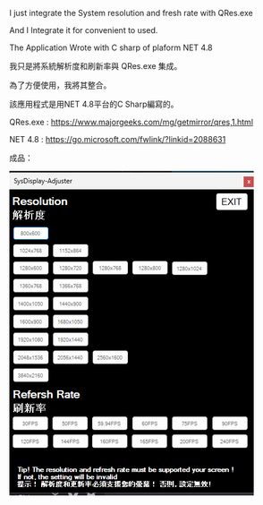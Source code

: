 I just integrate the System resolution and fresh rate with QRes.exe

And I Integrate it for convenient to used.

The Application Wrote with C sharp of plaform NET 4.8

我只是將系統解析度和刷新率與 QRes.exe 集成。

為了方便使用，我將其整合。

該應用程式是用NET 4.8平台的C Sharp編寫的。

QRes.exe : https://www.majorgeeks.com/mg/getmirror/qres,1.html


NET 4.8  : https://go.microsoft.com/fwlink/?linkid=2088631

成品：

![image](https://github.com/maoguala/SysDisplay-Adjuster/blob/main/GUI.png)
